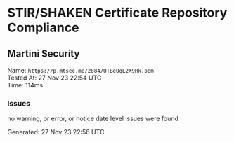# STIR/SHAKEN Certificate Repository Compliance

## Martini Security

Name: `https://p.mtsec.me/2884/UTBeOqL2X9Hk.pem`\
Tested At: 27 Nov 23 22:54 UTC\
Time: 114ms

### Issues

no warning, or error, or notice date level issues were found

Generated: 27 Nov 23 22:56 UTC